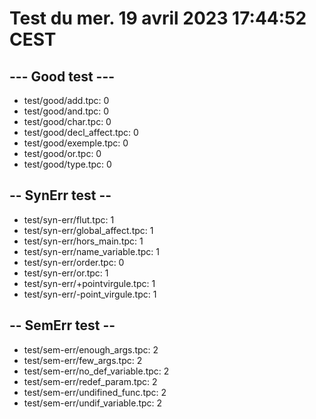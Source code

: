 # Test du mer. 19 avril 2023 17:44:52 CEST
## --- Good test ---
- test/good/add.tpc: 0
- test/good/and.tpc: 0
- test/good/char.tpc: 0
- test/good/decl_affect.tpc: 0
- test/good/exemple.tpc: 0
- test/good/or.tpc: 0
- test/good/type.tpc: 0
## -- SynErr test --
- test/syn-err/flut.tpc: 1
- test/syn-err/global_affect.tpc: 1
- test/syn-err/hors_main.tpc: 1
- test/syn-err/name_variable.tpc: 1
- test/syn-err/order.tpc: 0
- test/syn-err/or.tpc: 1
- test/syn-err/+pointvirgule.tpc: 1
- test/syn-err/-point_virgule.tpc: 1
## -- SemErr test --
- test/sem-err/enough_args.tpc: 2
- test/sem-err/few_args.tpc: 2
- test/sem-err/no_def_variable.tpc: 2
- test/sem-err/redef_param.tpc: 2
- test/sem-err/undifined_func.tpc: 2
- test/sem-err/undif_variable.tpc: 2
